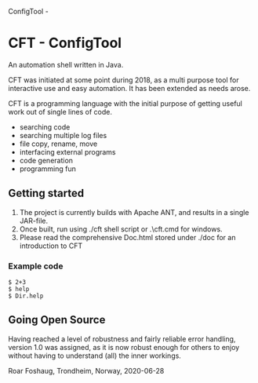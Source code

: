 ConfigTool - 

# CFT - ConfigTool

An automation shell written in Java.

CFT was initiated at some point during 2018, as a multi purpose tool for 
interactive use and easy automation. It has been extended as needs arose. 

CFT is a programming language with the initial purpose of getting useful work
out of single lines of code.

- searching code
- searching multiple log files
- file copy, rename, move
- interfacing external programs
- code generation 
- programming fun

## Getting started

1. The project is currently builds with Apache ANT, and results in a single JAR-file.
2. Once built, run using ./cft shell script or .\cft.cmd for windows.
3. Please read the comprehensive Doc.html stored under ./doc for an introduction to CFT

### Example code

```
$ 2+3
$ help
$ Dir.help
```

## Going Open Source

Having reached a level of robustness and fairly reliable error handling, 
version 1.0 was assigned, as it is now robust enough for others to enjoy
without having to understand (all) the inner workings.


Roar Foshaug,
Trondheim, Norway,
2020-06-28

